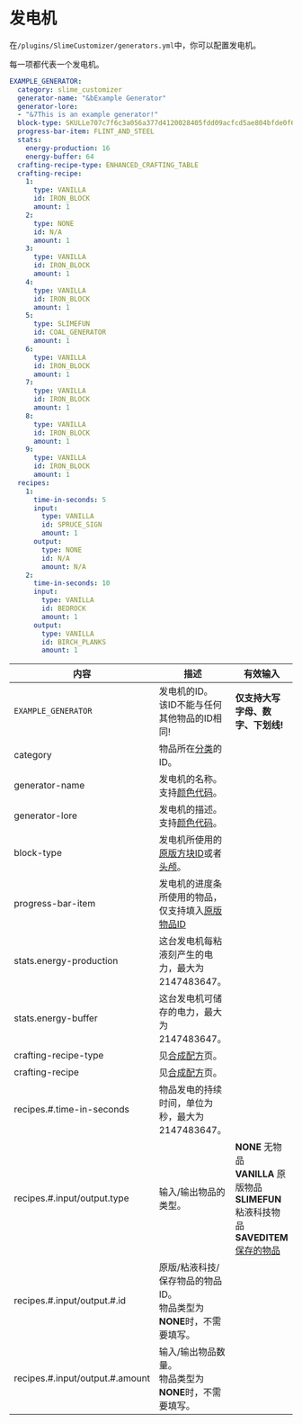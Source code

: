 # 发电机

在`/plugins/SlimeCustomizer/generators.yml`中，你可以配置发电机。

每一项都代表一个发电机。

```yaml
EXAMPLE_GENERATOR:
  category: slime_customizer
  generator-name: "&bExample Generator"
  generator-lore:
  - "&7This is an example generator!"
  block-type: SKULLe707c7f6c3a056a377d4120028405fdd09acfcd5ae804bfde0f653be866afe39
  progress-bar-item: FLINT_AND_STEEL
  stats:
    energy-production: 16
    energy-buffer: 64
  crafting-recipe-type: ENHANCED_CRAFTING_TABLE
  crafting-recipe:
    1:
      type: VANILLA
      id: IRON_BLOCK
      amount: 1
    2:
      type: NONE
      id: N/A
      amount: 1
    3:
      type: VANILLA
      id: IRON_BLOCK
      amount: 1
    4:
      type: VANILLA
      id: IRON_BLOCK
      amount: 1
    5:
      type: SLIMEFUN
      id: COAL_GENERATOR
      amount: 1
    6:
      type: VANILLA
      id: IRON_BLOCK
      amount: 1
    7:
      type: VANILLA
      id: IRON_BLOCK
      amount: 1
    8:
      type: VANILLA
      id: IRON_BLOCK
      amount: 1
    9:
      type: VANILLA
      id: IRON_BLOCK
      amount: 1
  recipes:
    1:
      time-in-seconds: 5
      input:
        type: VANILLA
        id: SPRUCE_SIGN
        amount: 1
      output:
        type: NONE
        id: N/A
        amount: N/A
    2:
      time-in-seconds: 10
      input:
        type: VANILLA
        id: BEDROCK
        amount: 1
      output:
        type: VANILLA
        id: BIRCH_PLANKS
        amount: 1
```
| 内容 | 描述 | 有效输入 |
| --- | ----------- | ----------------- |
| `EXAMPLE_GENERATOR` | 发电机的ID。<br>该ID不能与任何其他物品的ID相同! | **仅支持大写字母、数字、下划线!** |
| category | 物品所在[分类](./Categories)的ID。 |
| generator-name | 发电机的名称。<br>支持[颜色代码](./Color-codes)。 |
| generator-lore | 发电机的描述。<br>支持[颜色代码](./Color-codes)。 |
| block-type | 发电机所使用的[原版方块ID](https://hub.spigotmc.org/javadocs/spigot/org/bukkit/Material.html)或者[头颅](./Skull-Items)。 |
| progress-bar-item | 发电机的进度条所使用的物品，仅支持填入[原版物品ID](https://hub.spigotmc.org/javadocs/spigot/org/bukkit/Material.html) |
| stats.energy-production | 这台发电机每粘液刻产生的电力，最大为 2147483647。 |
| stats.energy-buffer | 这台发电机可储存的电力，最大为 2147483647。 |
| crafting-recipe-type | 见[合成配方](./Crafting-Recipe)页。 |
| crafting-recipe | 见[合成配方](./Crafting-Recipe)页。 |
| recipes.#.time-in-seconds | 物品发电的持续时间，单位为秒，最大为 2147483647。 |
| recipes.#.input/output.type | 输入/输出物品的类型。 | **NONE** 无物品 <br>**VANILLA** 原版物品 <br> **SLIMEFUN** 粘液科技物品 <br>**SAVEDITEM** [保存的物品](./Saved-Items) |
| recipes.#.input/output.#.id | 原版/粘液科技/保存物品的物品ID。<br>物品类型为**NONE**时，不需要填写。 |
| recipes.#.input/output.#.amount | 输入/输出物品数量。<br>物品类型为**NONE**时，不需要填写。 |
